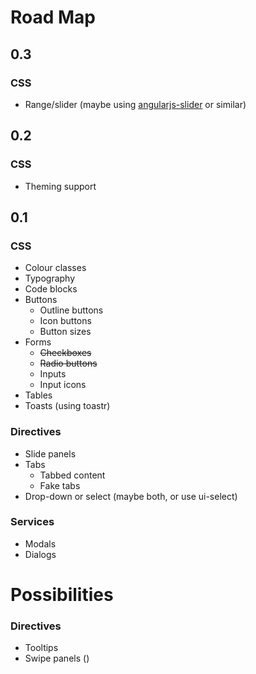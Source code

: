 # Road Map

## 0.3

### CSS

* Range/slider (maybe using [angularjs-slider](https://github.com/angular-slider/angularjs-slider) or similar)

## 0.2

### CSS 

* Theming support


## 0.1

### CSS
 
* Colour classes
* Typography
* Code blocks
* Buttons
  * Outline buttons
  * Icon buttons
  * Button sizes
* Forms
  * ~~Checkboxes~~
  * ~~Radio buttons~~
  * Inputs
  * Input icons
* Tables
* Toasts (using toastr)
 
### Directives 

* Slide panels
* Tabs
  * Tabbed content
  * Fake tabs
* Drop-down or select (maybe both, or use ui-select) 


### Services

* Modals
* Dialogs

# Possibilities

### Directives

* Tooltips
* Swipe panels ()
